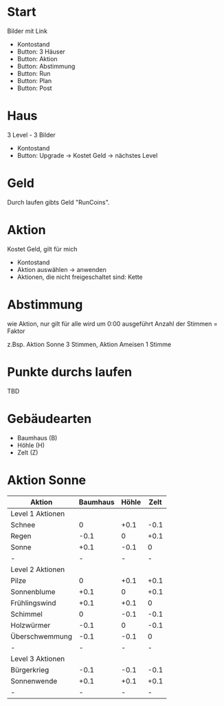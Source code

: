 # Start

Bilder mit Link

- Kontostand
- Button: 3 Häuser
- Button: Aktion 
- Button: Abstimmung
- Button: Run
- Button: Plan
- Button: Post 

# Haus

3 Level - 3 Bilder

- Kontostand
- Button: Upgrade -> Kostet Geld -> nächstes Level

# Geld

Durch laufen gibts Geld "RunCoins".

# Aktion

Kostet Geld, gilt für mich

- Kontostand
- Aktion auswählen -> anwenden
- Aktionen, die nicht freigeschaltet sind: Kette

# Abstimmung

wie Aktion, nur gilt für alle
wird um 0:00 ausgeführt
Anzahl der Stimmen = Faktor

z.Bsp.
Aktion Sonne 3 Stimmen, Aktion Ameisen 1 Stimme


# Punkte durchs laufen

TBD

# Gebäudearten

- Baumhaus (B)
- Höhle (H)
- Zelt (Z)

# Aktion Sonne


| Aktion         | Baumhaus | Höhle | Zelt |
|----------------|----------|-------|------|
| Level 1 Aktionen                         |
| Schnee         | 0        | +0.1  | -0.1 |
| Regen          | -0.1     | 0     | +0.1 |
| Sonne          | +0.1     | -0.1  | 0    |
| -              | -        | -     | -    |
| Level 2 Aktionen                         |
| Pilze          | 0        | +0.1  | +0.1 |
| Sonnenblume    | +0.1     | 0     | +0.1 |
| Frühlingswind  | +0.1     | +0.1  | 0    |
| Schimmel       | 0        | -0.1  | -0.1 |
| Holzwürmer     | -0.1     | 0     | -0.1 |
| Überschwemmung | -0.1     | -0.1  | 0    |
| -              | -        | -     | -    |
| Level 3 Aktionen                         |
| Bürgerkrieg    | -0.1     | -0.1  | -0.1 |
| Sonnenwende    | +0.1     | +0.1  | +0.1 |
| -              | -        | -     | -    |
 